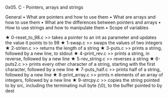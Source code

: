 0x05. C - Pointers, arrays and strings

General
        • What are pointers and how to use them
        • What are arrays and how to use them
        • What are the differences between pointers and arrays
        • How to use strings and how to manipulate them
        • Scope of variables

★ 0-reset_to_98.c
        >>  takes a pointer to an int as parameter and updates the value it points to to 98
★ 1-swap.c
        >> swaps the values of two integers
★ 2-strlen.c
        >> returns the length of a string
★ 3-puts.c
        >> prints a string, followed by a new line, to stdout
★ 4-print_rev.c
        >> prints a string, in reverse, followed by a new line
★ 5-rev_string.c
        >> reverses a string
★ 6-puts2.c
        >> prints every other character of a string, starting with the first character, followed by a new line
★ 7-puts_half.c
        >> prints half of a string, followed by a new line
★ 8-print_array.c
        >> prints n elements of an array of integers, followed by a new line
★ 9-strcpy.c
        >> copies the string pointed to by src, including the terminating null byte (\0), to the buffer pointed to by dest
